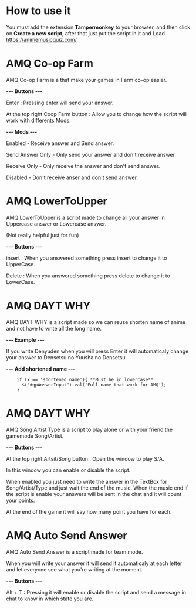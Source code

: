 # How to use it

You must add the extension **Tampermonkey** to your browser, and then click on **Create a new script**, after that just put the script in it and Load https://animemusicquiz.com/

# AMQ Co-op Farm

AMQ Co-op Farm is a that make your games in Farm co-op easier.

**--- Buttons ---**

Enter : Pressing enter will send your answer.

At the top right Coop Farm button : Allow you to change how the script will work with differents Mods.

**--- Mods ---**

Enabled             - Receive answer and Send answer.

Send Answer Only    - Only send your answer and don't receive answer.

Receive Only        - Only receive the answer and don't send answer.

Disabled            - Don't receive anser and don't send answer.

# AMQ LowerToUpper

AMQ LowerToUpper is a script made to change all your answer in Uppercase answer or Lowercase answer.

(Not really helpful just for fun)

**--- Buttons ---**

insert : When you answered something press insert to change it to UpperCase.

Delete : When you answered something press delete to change it to LowerCase.

# AMQ DAYT WHY

AMQ DAYT WHY is a script made so we can reuse shorten name of anime and not have to write all the long name.

**--- Example ---**

If you write Denyuden when you will press Enter it will automaticaly change your answer to Densetsu no Yuusha no Densetsu.

**--- Add shortened name ---**

        if (x == 'shortened name'){ **Must be in lowercase**
          $("#qpAnswerInput").val('Full name that work for AMQ');
        }

# AMQ DAYT WHY

AMQ Song Artist Type is a script to play alone or with your friend the gamemode Song/Artist.

**--- Buttons ---**

At the top right Artsit/Song button : Open the window to play S/A.

In this window you can enable or disable the script.

When enabled you just need to write the answer in the TextBox for Song/Artist/Type and just wait the end of the music.
When the music end if the script is enable your answers will be sent in the chat and it will count your points.

At the end of the game it will say how many point you have for each.

# AMQ Auto Send Answer

AMQ Auto Send Answer is a script made for team mode.

When you will write your answer it will send it automaticaly at each letter and let everyone see what you're writing at the moment.

**--- Buttons ---**

Alt + T : Pressing it will enable or disable the script and send a message in chat to know in which state you are.
